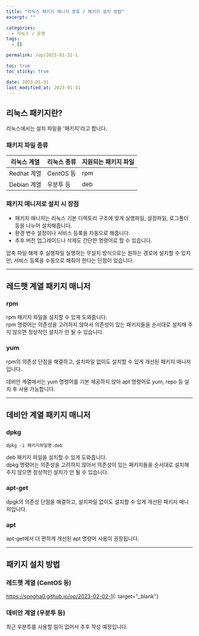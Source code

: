```yaml
---
title: "리눅스 패키지 매니저 종류 / 패키지 설치 방법"
excerpt: ""

categories:
  - 리눅스 / 운영
tags:
  - []

permalink: /op/2023-01-31-1

toc: true
toc_sticky: true

date: 2023-01-31
last_modified_at: 2023-01-31
---
```


## 리눅스 패키지란?

리눅스에서는 설치 파일을 '패키지'라고 합니다.

### 패키지 파일 종류
<table>
  <thead>
    <tr>
      <th>리눅스 계열</th>
      <th>리눅스 종류</th>
      <th>지원되는 패키지 파일</th>
    </tr>
  </thead>
  <tbody>
    <tr>
      <td>Redhat 계열</td>
      <td>CentOS 등</td>
      <td>rpm</td>
    </tr>
    <tr>
      <td>Debian 계열</td>
      <td>우분투 등</td>
      <td>deb</td>
    </tr>
  </tbody>
</table>

### 패키지 매니저로 설치 시 장점

* 패키지 매니저는 리눅스 기본 디렉토리 구조에 맞게 실행파일, 설정파일, 로그폴더 등을 나누어 설치해줍니다.
* 환경 변수 설정이나 서비스 등록을 자동으로 해줍니다.
* 추후 버전 업그레이드나 삭제도 간단한 명령어로 할 수 있습니다.

압축 파일 해제 후 실행파일 실행하는 무설치 방식으로는 원하는 경로에 설치할 수 있지만, 서비스 등록을 수동으로 해줘야 한다는 단점이 있습니다.

---

## 레드햇 계열 패키지 매니저

### rpm
rpm 패키지 파일을 설치할 수 있게 도와줍니다.  
rpm 명령어는 의존성을 고려하지 않아서 의존성이 있는 패키지들을 순서대로 설치해 주지 않으면 정상적인 설치가 안 될 수 있습니다.

### yum
rpm의 의존성 단점을 해결하고, 설치파일 없이도 설치할 수 있게 개선된 패키지 매니저입니다.

데비안 계열에서는 yum 명령어를 기본 제공하지 않아 apt 명령어로 yum, repo 등 설치 후 사용 가능합니다.

---

## 데비안 계열 패키지 매니저

### dpkg
```
dpkg -i 패키지파일명.deb
```
deb 패키지 파일을 설치할 수 있게 도와줍니다.  
dpkg 명령어는 의존성을 고려하지 않아서 의존성이 있는 패키지들을 순서대로 설치해 주지 않으면 정상적인 설치가 안 될 수 있습니다.

### apt-get
dpgk의 의존성 단점을 해결하고, 설치파일 없이도 설치할 수 있게 개선된 패키지 매니저입니다.

### apt
apt-get에서 더 편하게 개선된 apt 명령어 사용이 권장됩니다.

---

## 패키지 설치 방법

### 레드햇 계열 (CentOS 등)
<https://songha0.github.io/op/2023-02-02-1>{: target="_blank"}

### 데비안 계열 (우분투 등)
최근 우분투를 사용할 일이 없어서 추후 작성 예정입니다.